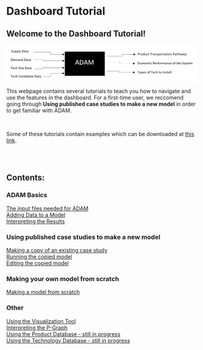 <h1>Dashboard Tutorial</h1>

<h2>Welcome to the Dashboard Tutorial!</h2>
<img src="Pictures\ADAM_graphic.png">
<p>
    This webpage contains several tutorials to teach you how to navigate and use the features in the dashboard. For a first-time user, we reccomend going through <b>Using published case studies to make a new model</b> in order to get familiar with ADAM. 
</p>

<br>

<p>
    Some of these tutorials contain examples which can be downloaded at 
<a href="https://github.com/zavalab/ADAM_Documentation/tree/main/Downloadable_content">this link</a>.
</p>

<br>
<br>

<h2>Contents:</h2>

<h3>ADAM Basics</h3>
<a href="/ADAM_Documentation/input_files.html">The input files needed for ADAM</a>
<br>
<a href="/ADAM_Documentation/dashboard_input_data.html">Adding Data to a Model</a>
<br>
<a href="/ADAM_Documentation/dashboard_results.html">Interpreting the Results</a>
<h3>Using published case studies to make a new model</h3>
<a href="/ADAM_Documentation/dashboard_copy_model.html">Making a copy of an existing case study</a>
<br>
<a href="/ADAM_Documentation/dashboard_run_model.html">Running the copied model</a>
<br>
<a href="/ADAM_Documentation/dashboard_edit_model.html">Editing the copied model</a>
<h3>Making your own model from scratch</h3>
<a href="/ADAM_Documentation/dashboard_new_model.html">Making a model from scratch</a>
<h3>Other</h3>
<a href="/ADAM_Documentation/dashboard_vis_tool.html">Using the Visualization Tool</a>
<br>
<a href="/ADAM_Documentation/dashboard_p_graph.html">Interpreting the P-Graph</a>
<br>
<a href="prod_database.html">Using the Product Database - still in progress</a>
<br>
<a href="tech_database.html">Using the Technology Database - still in progress</a>

